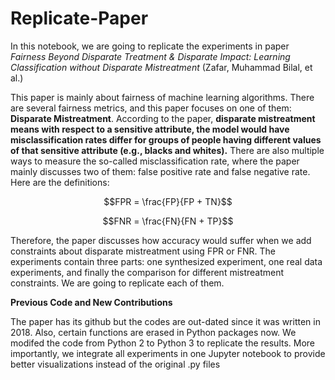 # Replicate-Paper

In this notebook, we are going to replicate the experiments in paper *Fairness Beyond Disparate Treatment & Disparate Impact: Learning Classification without Disparate Mistreatment* (Zafar, Muhammad Bilal, et al.)

This paper is mainly about fairness of machine learning algorithms. There are several fairness metrics, and this paper focuses on one of them: **Disparate Mistreatment**. According to the paper, **disparate mistreatment means with respect to a sensitive attribute, the model would have misclassification rates differ for groups of people having different values of that sensitive attribute (e.g., blacks and whites).** There are also multiple ways to measure the so-called misclassification rate, where the paper mainly discusses two of them: false positive rate and false negative rate. Here are the definitions:

$$FPR = \frac{FP}{FP + TN}$$

$$FNR = \frac{FN}{FN + TP}$$

Therefore, the paper discusses how accuracy would suffer when we add constraints about disparate mistreatment using FPR or FNR. The experiments contain three parts: one synthesized experiment, one real data experiments, and finally the comparison for different mistreatment constraints. We are going to replicate each of them.

**Previous Code and New Contributions**

The paper has its github but the codes are out-dated since it was written in 2018. Also, certain functions are erased in Python packages now. We modifed the code from Python 2 to Python 3 to replicate the results. More importantly, we integrate all experiments in one Jupyter notebook to provide better visualizations instead of the original .py files
